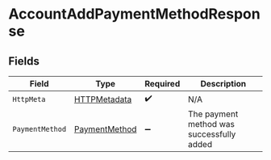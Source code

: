 # AccountAddPaymentMethodResponse


## Fields

| Field                                                     | Type                                                      | Required                                                  | Description                                               |
| --------------------------------------------------------- | --------------------------------------------------------- | --------------------------------------------------------- | --------------------------------------------------------- |
| `HttpMeta`                                                | [HTTPMetadata](../../Models/Components/HTTPMetadata.md)   | :heavy_check_mark:                                        | N/A                                                       |
| `PaymentMethod`                                           | [PaymentMethod](../../Models/Components/PaymentMethod.md) | :heavy_minus_sign:                                        | The payment method was successfully added                 |